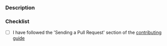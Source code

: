 ### Description

<!-- Please describe your PR here -->

### Checklist

- [ ] I have followed the 'Sending a Pull Request' section of the [contributing guide](https://github.com/igordanchenko/yet-another-react-lightbox-lite/blob/main/CONTRIBUTING.md#sending-a-pull-request)
